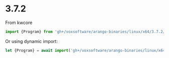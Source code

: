# 3.7.2

From kwcore

```typescript
import {Program} from 'gh+/voxsoftware/arango-binaries/linux/x64/3.7.2/app.ts'
```

Or using dynamic import: 

```typescript 
let {Program} = await import('gh+/voxsoftware/arango-binaries/linux/x64/3.7.2/app.ts')
``` 

